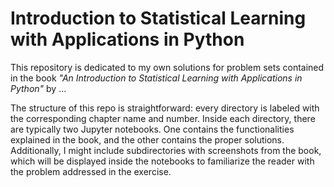# Introduction to Statistical Learning with Applications in Python

This repository is dedicated to my own solutions for problem sets contained in the book *"An Introduction to Statistical Learning with Applications in Python"* by ...

The structure of this repo is straightforward: every directory is labeled with the corresponding chapter name and number. Inside each directory, there are typically two Jupyter notebooks. One contains the functionalities explained in the book, and the other contains the proper solutions. Additionally, I might include subdirectories with screenshots from the book, which will be displayed inside the notebooks to familiarize the reader with the problem addressed in the exercise.
